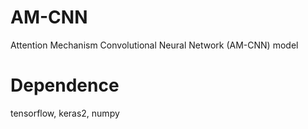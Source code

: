 # AM-CNN
Attention Mechanism Convolutional Neural Network (AM-CNN) model
# Dependence
tensorflow,
keras2,
numpy
